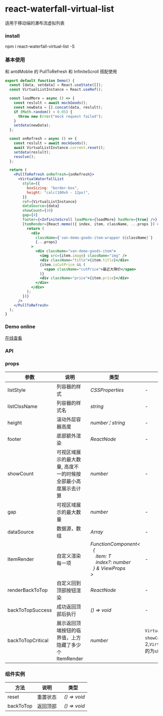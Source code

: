 # react-waterfall-virtual-list

适用于移动端的瀑布流虚拟列表

### install

npm i react-waterfall-virtual-list -S

### 基本使用

和 antdMoblie 的 PullToRefresh 和 InfiniteScroll 搭配使用

```jsx
export default function Demo() {
  const [data, setdata] = React.useState([]);
  const VirtualListInstance = React.useRef();

  const loadMore = async () => {
    const reslult = await mockGoods();
    const newData = [].concat(data, reslult);
    if (Math.random() < 0.05) {
      throw new Error("mock request failed");
    }
    setdata(newData);
  };

  const onRefresh = async () => {
    const reslult = await mockGoods();
    await VirtualListInstance.current.reset();
    setdata(reslult);
    resolve();
  };

  return (
    <PullToRefresh onRefresh={onRefresh}>
      <VirtualWaterfallList
        style={{
          boxSizing: "border-box",
          height: "calc(100vh - 12px)",
        }}
        ref={VirtualListInstance}
        dataSource={data}
        showCount={10}
        gap={4}
        footer={<InfiniteScroll loadMore={loadMore} hasMore={true} />}
        ItemRender={React.memo(({ index, item, className, ...props }) => {
          return (
            <div
              className={`van-demo-goods-item-wrapper ${className}`}
              {...props}
            >
              <div className="van-demo-goods-item">
                <img src={item.image} className="img" />
                <div className="title">{item.title}</div>
                {item.isCutPrice && (
                  <span className="cutPrice">最近大降价</span>
                )}
                <div className="price">{item.price}</div>
              </div>
            </div>
          );
        })}
      />
    </PullToRefresh>
  );
}
```

### Demo online

[在线查看](https://zuolung.github.io/react-waterfall-virtual-list/index.html)

### API

### props

| 参数              | 说明                                                           | 类型                                                                                                                                                                                                                                                       | 默认值                                                                     | 必填    |
| ----------------- | -------------------------------------------------------------- | ---------------------------------------------------------------------------------------------------------------------------------------------------------------------------------------------------------------------------------------------------------- | -------------------------------------------------------------------------- | ------- |
| listStyle         | 列容器的样式                                                   | _&nbsp;&nbsp;CSSProperties<br/>_                                                                                                                                                                                                                           | -                                                                          | `false` |
| listClssName      | 列容器的样式名                                                 | _&nbsp;&nbsp;string<br/>_                                                                                                                                                                                                                                  | -                                                                          | `false` |
| height            | 滚动外层容器高度                                               | _&nbsp;&nbsp;number&nbsp;&brvbar;&nbsp;string<br/>_                                                                                                                                                                                                        | -                                                                          | `true`  |
| footer            | 底部额外渲染                                                   | _&nbsp;&nbsp;ReactNode<br/>_                                                                                                                                                                                                                               | -                                                                          | `false` |
| showCount         | 可视区域展示的最大数量, 高度不一的时候按全部最小高度展示去计算 | _&nbsp;&nbsp;number<br/>_                                                                                                                                                                                                                                  | -                                                                          | `true`  |
| gap               | 可视区域展示的最大数量                                         | _&nbsp;&nbsp;number<br/>_                                                                                                                                                                                                                                  | -                                                                          | `false` |
| dataSource        | 数据源，数组                                                   | _&nbsp;&nbsp;Array<T><br/>_                                                                                                                                                                                                                                | -                                                                          | `true`  |
| ItemRender        | 自定义渲染每一项                                               | _&nbsp;&nbsp;FunctionComponent<<br/>&nbsp;&nbsp;&nbsp;&nbsp;{<br/>&nbsp;&nbsp;&nbsp;&nbsp;&nbsp;&nbsp;item:&nbsp;T<br/>&nbsp;&nbsp;&nbsp;&nbsp;&nbsp;&nbsp;index?:&nbsp;number<br/>&nbsp;&nbsp;&nbsp;&nbsp;}&nbsp;&&nbsp;ViewProps<br/>&nbsp;&nbsp;><br/>_ | -                                                                          | `true`  |
| renderBackToTop   | 自定义回到顶部按钮渲染                                         | _&nbsp;&nbsp;ReactNode<br/>_                                                                                                                                                                                                                               | -                                                                          | `false` |
| backToTopSuccess  | 成功返回顶部后执行                                             | _&nbsp;&nbsp;()&nbsp;=>&nbsp;void<br/>_                                                                                                                                                                                                                    | -                                                                          | `false` |
| backToTopCritical | 展示返回顶端按钮的临界值，上方隐藏了多少个 ItemRender          | _&nbsp;&nbsp;number<br/>_                                                                                                                                                                                                                                  | `VirtualHalfList`的为`showCount`乘 2,`VirtualWaterfallList`的为`showCount` | `false` |

### 组件实例

| 方法      | 说明     | 类型                                    |
| --------- | -------- | --------------------------------------- |
| reset     | 重置状态 | _&nbsp;&nbsp;()&nbsp;=>&nbsp;void<br/>_ |
| backToTop | 返回顶部 | _&nbsp;&nbsp;()&nbsp;=>&nbsp;void<br/>_ |
